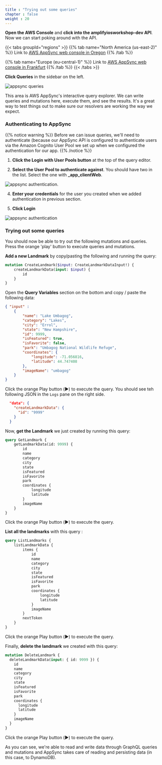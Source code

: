 ```yaml
---
title : "Trying out some queries"
chapter : false
weight : 20
---
```



**Open the AWS Console** and **click into the amplifyiosworkshop-dev API**. Now we can start poking around with the API.

{{< tabs groupId="regions" >}}
{{% tab name="North America (us-east-2)" %}}
Link to [AWS AppSync web console in Oregon](https://console.aws.amazon.com/appsync/home?region=us-west-2#/apis)
{{% /tab %}}

{{% tab name="Europe (eu-central-1)" %}}
Link to [AWS AppSync web console in Frankfurt](https://console.aws.amazon.com/appsync/home?region=eu-central-1#/apis)
{{% /tab %}}
{{< /tabs >}}

**Click Queries** in the sidebar on the left.

![appsync queries](/images/40-20-appsync-1.png)

This area is AWS AppSync's interactive query explorer. We can write queries and mutations here, execute them, and see the results. It's a great way to test things out to make sure our resolvers are working the way we expect.

### Authenticating to AppSync

{{% notice warning %}}
Before we can issue queries, we'll need to authenticate (because our AppSync API is configured to authenticate users via the Amazon Cognito User Pool we set up when we configured the authentication for our app.
{{% /notice %}}

1. **Click the Login with User Pools button** at the top of the query editor.

2. **Select the User Pool to authenticate against**. You should have two in the list. Select the one with **_app_clientWeb**. 

![appsync authentication](/images/40-20-appsync-2.png).

4. **Enter your credentials** for the user you created when we added authentication in previous section.

5. **Click Login**

![appsync authentication](/images/40-20-appsync-3.png)

### Trying out some queries

You should now be able to try out the following mutations and queries. Press the orange 'play' button to execute queries and mutations.

**Add a new Landmark** by copy/pasting the following and running the query:

```graphql 
mutation CreateLandmark($input: CreateLandmarkDataInput!) {
    createLandmarkData(input: $input) {
        id
    }
}
```

Open the **Query Variables** section on the bottom and copy / paste the following data:

```json 
{ "input" :
    {
        "name": "Lake Umbagog",
        "category": "Lakes",
        "city": "Errol",
        "state": "New Hampshire",
        "id": 9999,
        "isFeatured": true,
        "isFavorite": false,
        "park": "Umbagog National Wildlife Refuge",
        "coordinates": {
            "longitude": -71.056816,
            "latitude": 44.747408
        },
        "imageName": "umbagog"
    }  
}
```

Click the orange Play button (▶️) to execute the query. You should see teh following JSON in the `Logs` pane on the right side.

```json 
  "data": {
    "createLandmarkData": {
      "id": "9999"
    }
  }
```

Now, **get the Landmark** we just created by running this query:

```graphql 
query GetLandmark {
    getLandmarkData(id: 9999) {
        id
        name
        category
        city
        state
        isFeatured
        isFavorite
        park
        coordinates {
            longitude
            latitude
        }
        imageName
    }
}
```

Click the orange Play button (▶️) to execute the query.

**List all the landmarks** with this query :

```graphql 
query ListLandmarks {
    listLandmarkData {
        items {
            id
            name
            category
            city
            state
            isFeatured
            isFavorite
            park
            coordinates {
                longitude
                latitude
            }
            imageName
        }
        nextToken
    }
}
```

Click the orange Play button (▶️) to execute the query.

Finally, **delete the landmark** we created with this query:

```graphql 
mutation DeleteLandmark {
  deleteLandmarkData(input: { id: 9999 }) {
    id
    name
    category
    city
    state
    isFeatured
    isFavorite
    park
    coordinates {
      longitude
      latitude
    }
    imageName
  }
}
```

Click the orange Play button (▶️) to execute the query.

As you can see, we're able to read and write data through GraphQL queries and mutations and AppSync takes care of reading and persisting data (in this case, to DynamoDB).
